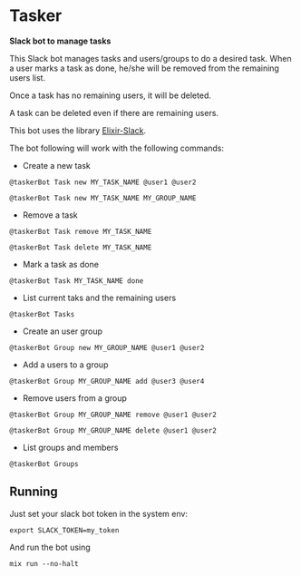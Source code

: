 # Tasker

**Slack bot to manage tasks**

This Slack bot manages tasks and users/groups to do a desired task. When a user marks a task as done, he/she will be removed from the remaining users list.

Once a task has no remaining users, it will be deleted.

A task can be deleted even if there are remaining users.

This bot uses the library [Elixir-Slack](https://github.com/BlakeWilliams/Elixir-Slack).

The bot following will work with the following commands:

  * Create a new task

  ``` @taskerBot Task new MY_TASK_NAME @user1 @user2 ```

  ``` @taskerBot Task new MY_TASK_NAME MY_GROUP_NAME ```

  * Remove a task

  ``` @taskerBot Task remove MY_TASK_NAME ```

  ``` @taskerBot Task delete MY_TASK_NAME ```

  * Mark a task as done

  ``` @taskerBot Task MY_TASK_NAME done ```

  * List current taks and the remaining users

  ``` @taskerBot Tasks ```

  * Create an user group

  ``` @taskerBot Group new MY_GROUP_NAME @user1 @user2 ```

  * Add a users to a group

  ``` @taskerBot Group MY_GROUP_NAME add @user3 @user4 ```

  * Remove users from a group

  ``` @taskerBot Group MY_GROUP_NAME remove @user1 @user2 ```

  ``` @taskerBot Group MY_GROUP_NAME delete @user1 @user2 ```

  * List groups and members

  ``` @taskerBot Groups ```

## Running

Just set your slack bot token in the system env:

  ``` export SLACK_TOKEN=my_token ```

And run the bot using

``` mix run --no-halt ```
